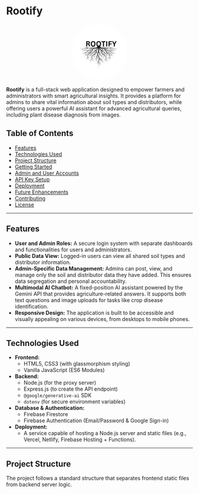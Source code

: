# Rootify

<div align="center">
    <img src="public/pic/root.png" alt="Rootify Logo" width="150" height="150" style="border-radius: 50%;">
</div>

**Rootify** is a full-stack web application designed to empower farmers and administrators with smart agricultural insights. It provides a platform for admins to share vital information about soil types and distributors, while offering users a powerful AI assistant for advanced agricultural queries, including plant disease diagnosis from images.

## Table of Contents

-   [Features](#features)
-   [Technologies Used](#technologies-used)
-   [Project Structure](#project-structure)
-   [Getting Started](#getting-started)
-   [Admin and User Accounts](#admin-and-user-accounts)
-   [API Key Setup](#api-key-setup)
-   [Deployment](#deployment)
-   [Future Enhancements](#future-enhancements)
-   [Contributing](#contributing)
-   [License](#license)

---

## Features

-   **User and Admin Roles:** A secure login system with separate dashboards and functionalities for users and administrators.
-   **Public Data View:** Logged-in users can view all shared soil types and distributor information.
-   **Admin-Specific Data Management:** Admins can post, view, and manage only the soil and distributor data they have added. This ensures data segregation and personal accountability.
-   **Multimodal AI Chatbot:** A fixed-position AI assistant powered by the Gemini API that provides agriculture-related answers. It supports both text questions and image uploads for tasks like crop disease identification.
-   **Responsive Design:** The application is built to be accessible and visually appealing on various devices, from desktops to mobile phones.

---

## Technologies Used

-   **Frontend:**
    -   HTML5, CSS3 (with glassmorphism styling)
    -   Vanilla JavaScript (ES6 Modules)
-   **Backend:**
    -   Node.js (for the proxy server)
    -   Express.js (to create the API endpoint)
    -   `@google/generative-ai` SDK
    -   `dotenv` (for secure environment variables)
-   **Database & Authentication:**
    -   Firebase Firestore
    -   Firebase Authentication (Email/Password & Google Sign-in)
-   **Deployment:**
    -   A service capable of hosting a Node.js server and static files (e.g., Vercel, Netlify, Firebase Hosting + Functions).

---

## Project Structure

The project follows a standard structure that separates frontend static files from backend server logic.
